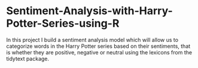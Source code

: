 # Sentiment-Analysis-with-Harry-Potter-Series-using-R
In this project I build a sentiment analysis model which will allow us to categorize words in the Harry Potter series based on their sentiments, that is whether they are positive, negative or neutral using the lexicons from the tidytext package.
